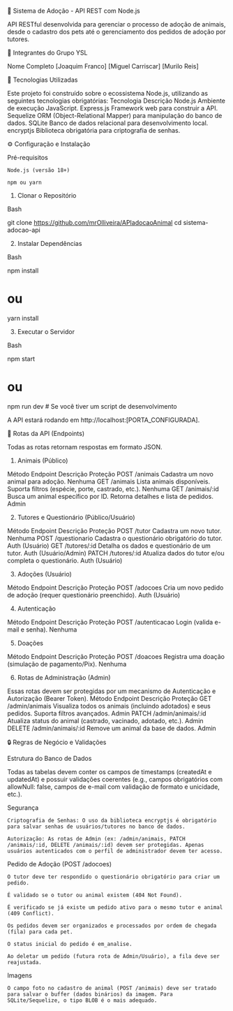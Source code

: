 🐾 Sistema de Adoção - API REST com Node.js

API RESTful desenvolvida para gerenciar o processo de adoção de animais, desde o cadastro dos pets até o gerenciamento dos pedidos de adoção por tutores.

👥 Integrantes do Grupo YSL

Nome Completo
[Joaquim Franco]
[Miguel Carriscar]
[Murilo Reis]

🚀 Tecnologias Utilizadas

Este projeto foi construído sobre o ecossistema Node.js, utilizando as seguintes tecnologias obrigatórias:
Tecnologia	Descrição
Node.js	Ambiente de execução JavaScript.
Express.js	Framework web para construir a API.
Sequelize	ORM (Object-Relational Mapper) para manipulação do banco de dados.
SQLite	Banco de dados relacional para desenvolvimento local.
encryptjs	Biblioteca obrigatória para criptografia de senhas.

⚙️ Configuração e Instalação

Pré-requisitos

    Node.js (versão 18+)

    npm ou yarn

1. Clonar o Repositório

Bash

git clone https://github.com/mrOlliveira/APIadocaoAnimal
cd sistema-adocao-api

2. Instalar Dependências

Bash

npm install 
# ou
yarn install


3. Executar o Servidor

Bash

npm start
# ou
npm run dev # Se você tiver um script de desenvolvimento

A API estará rodando em http://localhost:[PORTA_CONFIGURADA].

🧭 Rotas da API (Endpoints)

Todas as rotas retornam respostas em formato JSON.

1. Animais (Público)

Método	Endpoint	Descrição	Proteção
POST	/animais	Cadastra um novo animal para adoção.	Nenhuma
GET	/animais	Lista animais disponíveis. Suporta filtros (espécie, porte, castrado, etc.).	Nenhuma
GET	/animais/:id	Busca um animal específico por ID. Retorna detalhes e lista de pedidos.	Admin

2. Tutores e Questionário (Público/Usuário)

Método	Endpoint	Descrição	Proteção
POST	/tutor	Cadastra um novo tutor.	Nenhuma
POST	/questionario	Cadastra o questionário obrigatório do tutor.	Auth (Usuário)
GET	/tutores/:id	Detalha os dados e questionário de um tutor.	Auth (Usuário/Admin)
PATCH	/tutores/:id	Atualiza dados do tutor e/ou completa o questionário.	Auth (Usuário)

3. Adoções (Usuário)

Método	Endpoint	Descrição	Proteção
POST	/adocoes	Cria um novo pedido de adoção (requer questionário preenchido).	Auth (Usuário)

4. Autenticação

Método	Endpoint	Descrição	Proteção
POST	/autenticacao	Login (valida e-mail e senha).	Nenhuma

5. Doações

Método	Endpoint	Descrição	Proteção
POST	/doacoes	Registra uma doação (simulação de pagamento/Pix).	Nenhuma

6. Rotas de Administração (Admin)

Essas rotas devem ser protegidas por um mecanismo de Autenticação e Autorização (Bearer Token).
Método	Endpoint	Descrição	Proteção
GET	/admin/animais	Visualiza todos os animais (incluindo adotados) e seus pedidos. Suporta filtros avançados.	Admin
PATCH	/admin/animais/:id	Atualiza status do animal (castrado, vacinado, adotado, etc.).	Admin
DELETE	/admin/animais/:id	Remove um animal da base de dados.	Admin

🔒 Regras de Negócio e Validações

Estrutura do Banco de Dados

Todas as tabelas devem conter os campos de timestamps (createdAt e updatedAt) e possuir validações coerentes (e.g., campos obrigatórios com allowNull: false, campos de e-mail com validação de formato e unicidade, etc.).

Segurança

    Criptografia de Senhas: O uso da biblioteca encryptjs é obrigatório para salvar senhas de usuários/tutores no banco de dados.

    Autorização: As rotas de Admin (ex: /admin/animais, PATCH /animais/:id, DELETE /animais/:id) devem ser protegidas. Apenas usuários autenticados com o perfil de administrador devem ter acesso.

Pedido de Adoção (POST /adocoes)

    O tutor deve ter respondido o questionário obrigatório para criar um pedido.

    É validado se o tutor ou animal existem (404 Not Found).

    É verificado se já existe um pedido ativo para o mesmo tutor e animal (409 Conflict).

    Os pedidos devem ser organizados e processados por ordem de chegada (fila) para cada pet.

    O status inicial do pedido é em_analise.

    Ao deletar um pedido (futura rota de Admin/Usuário), a fila deve ser reajustada.

Imagens

    O campo foto no cadastro de animal (POST /animais) deve ser tratado para salvar o buffer (dados binários) da imagem. Para SQLite/Sequelize, o tipo BLOB é o mais adequado.
